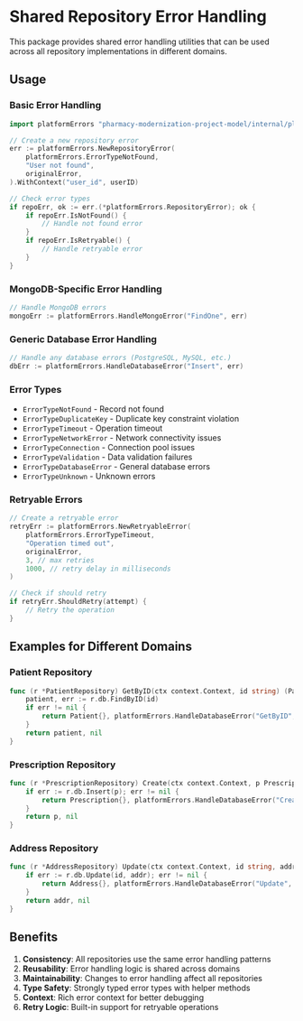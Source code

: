 # Shared Repository Error Handling

This package provides shared error handling utilities that can be used across all repository implementations in different domains.

## Usage

### Basic Error Handling

```go
import platformErrors "pharmacy-modernization-project-model/internal/platform/errors"

// Create a new repository error
err := platformErrors.NewRepositoryError(
    platformErrors.ErrorTypeNotFound,
    "User not found",
    originalError,
).WithContext("user_id", userID)

// Check error types
if repoErr, ok := err.(*platformErrors.RepositoryError); ok {
    if repoErr.IsNotFound() {
        // Handle not found error
    }
    if repoErr.IsRetryable() {
        // Handle retryable error
    }
}
```

### MongoDB-Specific Error Handling

```go
// Handle MongoDB errors
mongoErr := platformErrors.HandleMongoError("FindOne", err)
```

### Generic Database Error Handling

```go
// Handle any database errors (PostgreSQL, MySQL, etc.)
dbErr := platformErrors.HandleDatabaseError("Insert", err)
```

### Error Types

- `ErrorTypeNotFound` - Record not found
- `ErrorTypeDuplicateKey` - Duplicate key constraint violation
- `ErrorTypeTimeout` - Operation timeout
- `ErrorTypeNetworkError` - Network connectivity issues
- `ErrorTypeConnection` - Connection pool issues
- `ErrorTypeValidation` - Data validation failures
- `ErrorTypeDatabaseError` - General database errors
- `ErrorTypeUnknown` - Unknown errors

### Retryable Errors

```go
// Create a retryable error
retryErr := platformErrors.NewRetryableError(
    platformErrors.ErrorTypeTimeout,
    "Operation timed out",
    originalError,
    3, // max retries
    1000, // retry delay in milliseconds
)

// Check if should retry
if retryErr.ShouldRetry(attempt) {
    // Retry the operation
}
```

## Examples for Different Domains

### Patient Repository
```go
func (r *PatientRepository) GetByID(ctx context.Context, id string) (Patient, error) {
    patient, err := r.db.FindByID(id)
    if err != nil {
        return Patient{}, platformErrors.HandleDatabaseError("GetByID", err)
    }
    return patient, nil
}
```

### Prescription Repository
```go
func (r *PrescriptionRepository) Create(ctx context.Context, p Prescription) (Prescription, error) {
    if err := r.db.Insert(p); err != nil {
        return Prescription{}, platformErrors.HandleDatabaseError("Create", err)
    }
    return p, nil
}
```

### Address Repository
```go
func (r *AddressRepository) Update(ctx context.Context, id string, addr Address) (Address, error) {
    if err := r.db.Update(id, addr); err != nil {
        return Address{}, platformErrors.HandleDatabaseError("Update", err)
    }
    return addr, nil
}
```

## Benefits

1. **Consistency**: All repositories use the same error handling patterns
2. **Reusability**: Error handling logic is shared across domains
3. **Maintainability**: Changes to error handling affect all repositories
4. **Type Safety**: Strongly typed error types with helper methods
5. **Context**: Rich error context for better debugging
6. **Retry Logic**: Built-in support for retryable operations
